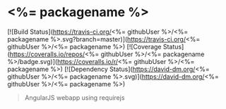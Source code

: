 # <%= packagename %>
[![Build Status](https://travis-ci.org/<%= githubUser %>/<%= packagename %>.svg?branch=master)](https://travis-ci.org/<%= githubUser %>/<%= packagename %>)
[![Coverage Status](https://coveralls.io/repos/<%= githubUser %>/<%= packagename %>/badge.svg)](https://coveralls.io/r/<%= githubUser %>/<%= packagename %>)
[![Dependency Status](https://david-dm.org/<%= githubUser %>/<%= packagename %>.svg)](https://david-dm.org/<%= githubUser %>/<%= packagename %>)

> AngularJS webapp using requirejs
